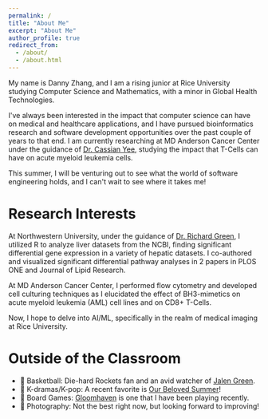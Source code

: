 ```yaml
---
permalink: /
title: "About Me"
excerpt: "About Me"
author_profile: true
redirect_from: 
  - /about/
  - /about.html
---
```


My name is Danny Zhang, and I am a rising junior at Rice University studying Computer Science and Mathematics, with a minor in Global Health Technologies. 

I've always been interested in the impact that computer science can have on medical and healthcare applications, and I have pursued bioinformatics research and software development opportunities over the past couple of years to that end. I am currently researching at MD Anderson Cancer Center under the guidance of [Dr. Cassian Yee](https://faculty.mdanderson.org/profiles/cassian_yee.html), studying the impact that T-Cells can have on acute myeloid leukemia cells. 

This summer, I will be venturing out to see what the world of software engineering holds, and I can't wait to see where it takes me!

Research Interests
======
At Northwestern University, under the guidance of [Dr. Richard Green](https://www.feinberg.northwestern.edu/faculty-profiles/az/profile.html?xid=11635), I utilized R to analyze liver datasets from the NCBI, finding significant differential gene expression in a variety of hepatic datasets. I co-authored and visualized significant differential pathway analyses in 2 papers in PLOS ONE and Journal of Lipid Research.

At MD Anderson Cancer Center, I performed flow cytometry and developed cell culturing techniques as I elucidated the effect of BH3-mimetics on acute myeloid leukemia (AML) cell lines and on CD8+ T-Cells.

Now, I hope to delve into AI/ML, specifically in the realm of medical imaging at Rice University.


Outside of the Classroom
======
- 🏀 Basketball: Die-hard Rockets fan and an avid watcher of [Jalen Green](https://www.youtube.com/watch?v=Hh2Glx_3HDw&ab_channel=HouseofHighlights).
- 🎵 K-dramas/K-pop: A recent favorite is [Our Beloved Summer](https://en.wikipedia.org/wiki/Our_Beloved_Summer)!
- 🎲 Board Games: [Gloomhaven](https://boardgamegeek.com/boardgame/174430/gloomhaven) is one that I have been playing recently.
- 📸 Photography: Not the best right now, but looking forward to improving!
